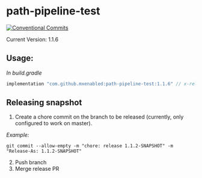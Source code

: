 # path-pipeline-test

[![Conventional Commits](https://img.shields.io/badge/Conventional%20Commits-1.0.0-%23FE5196?logo=conventionalcommits&logoColor=white)](https://conventionalcommits.org)

Current Version: 1.1.6<!-- x-release-version -->

## Usage:

_In build.gradle_

```groovy
implementation "com.github.mxenabled:path-pipeline-test:1.1.6" // x-release-version
```

## Releasing snapshot

1. Create a chore commit on the branch to be released (currently, only configured to work on master).

_Example:_

`git commit --allow-empty -m "chore: release 1.1.2-SNAPSHOT" -m "Release-As: 1.1.2-SNAPSHOT"`

2. Push branch
3. Merge release PR
